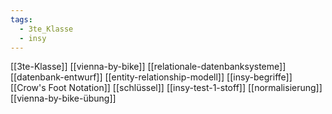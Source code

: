 ```yaml
---
tags:
  - 3te_Klasse
  - insy
---
```

[[3te-Klasse]]
[[vienna-by-bike]]
[[relationale-datenbanksysteme]]
[[datenbank-entwurf]]
[[entity-relationship-modell]]
[[insy-begriffe]]
[[Crow's Foot Notation]]
[[schlüssel]]
[[insy-test-1-stoff]]
[[normalisierung]]
[[vienna-by-bike-übung]]
